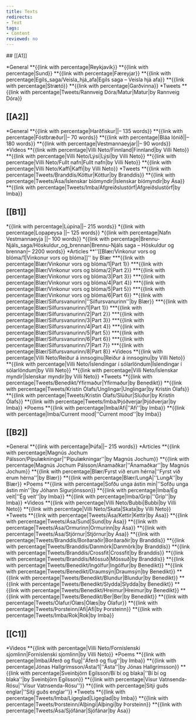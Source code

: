 ```yaml
---
title: Texts
redirects:
- Text
tags:
- Content
reviewed: no
---
```

<TOC>
## [[A1]]

*General
**{{link with percentage|Reykjavík}} <!--– 70 words-->
**{{link with percentage|Sund}} <!--– 180 words-->
**{{link with percentage|Færeyjar}} <!--– 150 words-->
**{{link with percentage|Egils_saga/Veisla_hjá_afa|Egils saga – Veisla hjá afa}} <!--– 270 words-->
**{{link with percentage|Strætó}} <!--– 160 words-->
**{{link with percentage|Garðvinna}} <!--– 80 words-->
*Tweets
**{{link with percentage|Tweets/Rannveig Dóra/Matur|Matur|<!-- x -->by Rannveig Dóra}}

## [[A2]]

*General
**{{link with percentage|Harðfiskur||<!-- x -->– 135 words}}
**{{link with percentage|Fóstbræður||<!-- x -->– 70 words}}
**{{link with percentage|Bláa lónið||<!-- x -->– 180 words}}
**{{link with percentage|Vestmannaeyjar||<!-- x -->– 90 words}}
*Videos
**{{link with percentage|Villi Neto/Finnland|Finnland|<!-- x -->by Villi Neto}}
**{{link with percentage|Villi Neto/Lýsi|Lýsi|<!-- x -->by Villi Neto}}
**{{link with percentage|Villi Neto/Fullt nafn|Fullt nafn|<!-- x -->by Villi Neto}}
**{{link with percentage|Villi Neto/Kaffi|Kaffi|<!-- x -->by Villi Neto}}
*Tweets
**{{link with percentage|Tweets/Branddís/Köttur|Köttur|<!-- x -->by Branddís}}
**{{link with percentage|Tweets/Ása/Íslenskar bíómyndir|Íslenskar bíómyndir|<!-- x -->by Ása}}
**{{link with percentage|Tweets/Imba/Afgreiðslustörf|Afgreiðslustörf|<!-- x -->by Imba}}

## [[B1]]

*{{link with percentage|Lúpína||<!-- x -->– 215 words}}
*{{link with percentage|Lopapeysa ||<!-- x -->– 125 words}}
*{{link with percentage|Nafn Vestmannaeyja ||<!-- x -->– 100 words}}
*{{link with percentage|Brennu-Njáls_saga/Höskuldur_og_brennan|Brennu-Njáls saga – Höskuldur og brennan|<!-- x -->– 2200 words}}
*Articles
**''[[Blær/Vinkonur vors og blóma/1|Vinkonur vors og blóma]]'' <!-- x -->by Blær
***{{link with percentage|Blær/Vinkonur vors og blóma/1|Part 1}}
***{{link with percentage|Blær/Vinkonur vors og blóma/2|Part 2}}
***{{link with percentage|Blær/Vinkonur vors og blóma/3|Part 3}}
***{{link with percentage|Blær/Vinkonur vors og blóma/4|Part 4}}
***{{link with percentage|Blær/Vinkonur vors og blóma/5|Part 5}}
***{{link with percentage|Blær/Vinkonur vors og blóma/6|Part 6}}
**{{link with percentage|Blær/Silfursvanurinn|''Silfursvanurinn''|<!-- x -->by Blær}}
***{{link with percentage|Blær/Silfursvanurinn/1|Part 1}}
***{{link with percentage|Blær/Silfursvanurinn/2|Part 2}}
***{{link with percentage|Blær/Silfursvanurinn/3|Part 3}}
***{{link with percentage|Blær/Silfursvanurinn/4|Part 4}}
***{{link with percentage|Blær/Silfursvanurinn/5|Part 5}}
***{{link with percentage|Blær/Silfursvanurinn/6|Part 6}}
***{{link with percentage|Blær/Silfursvanurinn/7|Part 7}}
***{{link with percentage|Blær/Silfursvanurinn/8|Part 8}}
*Videos
**{{link with percentage|Villi Neto/Reiður á innsoginu|Reiður á innsoginu|<!-- x -->by Villi Neto}}
**{{link with percentage|Villi Neto/Íslendingar í sólarlöndum|Íslendingar í sólarlöndum|<!-- x -->by Villi Neto}}
**{{link with percentage|Villi Neto/Íslenskar myndir|Íslenskar myndir|<!-- x -->by Villi Neto}}
*Tweets
**{{link with percentage|Tweets/Benedikt/Yfirmaður|Yfirmaður|<!-- x -->by Benedikt}}
**{{link with percentage|Tweets/Kristín Ólafs/Unglingar|Unglingar|<!-- x -->by Kristín Ólafs}}
**{{link with percentage|Tweets/Kristín Ólafs/Slúður|Slúður|<!-- x -->by Kristín Ólafs}}
**{{link with percentage|Tweets/Imba/Þjóðverjar|Þjóðverjar|<!-- x -->by Imba}}
*Poems
**{{link with percentage|Imba/Afi|''Afi''|<!-- x -->by Imba}}
**{{link with percentage|Imba/Current mood|''Current mood''|<!-- x -->by Imba}}

## [[B2]]

*General
**{{link with percentage|Þúfa||<!-- x -->– 215 words}}
*Articles
**{{link with percentage|Magnús Jochum Pálsson/Pípulækningar|''Pípulækningar''|<!-- x -->by Magnús Jochum}}
**{{link with percentage|Magnús Jochum Pálsson/Ánamaðkar|''Ánamaðkar''|<!-- x -->by Magnús Jochum}}
**{{link with percentage|Blær/Fyrst við erum hérna|''Fyrst við erum hérna''|<!-- x -->by Blær}}
**{{link with percentage|Blær/LungA|''LungA''|<!-- x -->by Blær}}
*Poems
**{{link with percentage|Sofðu unga ástin mín|''Sofðu unga ástin mín''|<!-- x -->by Jóhann Sigurjónsson}}
**{{link with percentage|Imba/Ég veit|''Ég veit''|<!-- x -->by Imba}}
**{{link with percentage|Imba/Grip|''Grip''|<!-- x -->by Imba}}
*Videos
**{{link with percentage|Villi Neto/Bubbi|Bubbi|<!-- x -->by Villi Neto}}
**{{link with percentage|Villi Neto/Skata|Skata|<!-- x -->by Villi Neto}}
*Tweets
**{{link with percentage|Tweets/Ása/Kettir|Kettir|<!-- x -->by Ása}}
**{{link with percentage|Tweets/Ása/Sund|Sund|<!-- x -->by Ása}}
**{{link with percentage|Tweets/Ása/Ormurinn|Ormurinn|<!-- x -->by Ása}}
**{{link with percentage|Tweets/Ása/Stjörnur|Stjörnur|<!-- x -->by Ása}}
**{{link with percentage|Tweets/Branddís/Borðaraðir|Borðaraðir|<!-- x -->by Branddís}}
**{{link with percentage|Tweets/Branddís/Danmörk|Danmörk|<!-- x -->by Branddís}}
**{{link with percentage|Tweets/Branddís/Crossfit|Crossfit|<!-- x -->by Branddís}}
**{{link with percentage|Tweets/Branddís/Mössuð|Mössuð|<!-- x -->by Branddís}}
**{{link with percentage|Tweets/Benedikt/Ingólfur|Ingólfur|<!-- x -->by Benedikt}}
**{{link with percentage|Tweets/Benedikt/Draumsýn|Draumsýn|<!-- x -->by Benedikt}}
**{{link with percentage|Tweets/Benedikt/Blundur|Blundur|<!-- x -->by Benedikt}}
**{{link with percentage|Tweets/Benedikt/Slydda|Slydda|<!-- x -->by Benedikt}}
**{{link with percentage|Tweets/Benedikt/Hreimur|Hreimur|<!-- x -->by Benedikt}}
**{{link with percentage|Tweets/Benedikt/Ber|Ber|<!-- x -->by Benedikt}}
**{{link with percentage|Tweets/Ólafur/Ólæs|Ólæs|<!-- x -->by Ólafur}}
**{{link with percentage|Tweets/Þorsteinn/Afi|Afi|<!-- x -->by Þorsteinn}}
**{{link with percentage|Tweets/Imba/Rok|Rok|<!-- x -->by Imba}}

## [[C1]]

*Videos
**{{link with percentage|Villi Neto/Forníslenski sjomlinn|Forníslenski sjomlinn|<!-- x -->by Villi Neto}}
*Poems
**{{link with percentage|Imba/Áferð og flug|''Áferð og flug''|<!-- x -->by Imba}}
**{{link with percentage|Jónas Hallgrímsson/Ásta/1|''Ásta''|<!-- x -->by Jónas Hallgrímsson}}
**{{link with percentage|Sveinbjörn Egilsson/Bí bí og blaka|''Bí bí og blaka''|<!-- x -->by Sveinbjörn Egilsson}}
**{{link with percentage|Vísur Vatnsenda-Rósu|''Vísur Vatnsenda-Rósu''}}
**{{link with percentage|Sitji guðs englar|''Sitji guðs englar''}}
*Tweets
**{{link with percentage|Tweets/Imba/Ligeglad|Ligeglad|<!-- x -->by Imba}}
**{{link with percentage|Tweets/Þorsteinn/Alþingi|Alþingi|<!-- x -->by Þorsteinn}}
**{{link with percentage|Tweets/Ása/Sjófánar|Sjófánar|<!-- x -->by Ása<!--{{needs audio}}-->}}
</TOC>
<!-- {{Mailchimp}} -->
